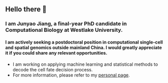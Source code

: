 ## Hello there 👋

### I am Junyao Jiang, a final-year PhD candidate in Computational Biology at Westlake University.
#### I am actively seeking a postdoctoral position in computational single-cell and spatial genomics outside mainland China. I would greatly appreciate it if you could share any relevant opportunities.
- I am working on applying machine learning and statistical methods to decode the cell fate decision process.
- For more information, please refer to my [personal page](https://jiang-junyao.github.io/).

<!--
**jiang-junyao/jiang-junyao** is a ✨ _special_ ✨ repository because its `README.md` (this file) appears on your GitHub profile.

Here are some ideas to get you started:

- 🔭 I’m currently working on ...
- 🌱 I’m currently learning ...
- 👯 I’m looking to collaborate on ...
- 🤔 I’m looking for help with ...
- 💬 Ask me about ...
- 📫 How to reach me: ...
- 😄 Pronouns: ...
- ⚡ Fun fact: ...
-->
